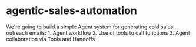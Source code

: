 # agentic-sales-automation
We're going to build a simple Agent system for generating cold sales outreach emails: 1. Agent workflow 2. Use of tools to call functions 3. Agent collaboration via Tools and Handoffs
